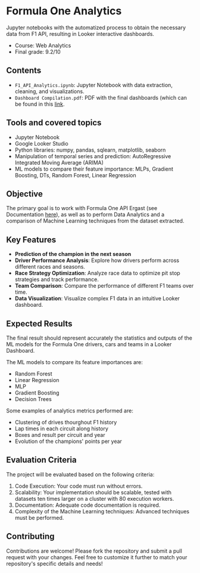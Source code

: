 # Formula One Analytics
Jupyter notebooks with the automatized process to obtain the necessary data from F1 API, resulting in Looker interactive dashboards.
- Course: Web Analytics
- Final grade: 9.2/10

## Contents
- `F1_API_Analytics.ipynb`: Jupyter Notebook with data extraction, cleaning, and visualizations.
- `Dashboard Compilation.pdf`: PDF with the final dashboards (which can be found in this [link](https://lookerstudio.google.com/reporting/003df30b-544c-43a5-99d8-fa5aab70ffff).

## Tools and covered topics
- Jupyter Notebook
- Google Looker Studio
- Python libraries: numpy, pandas, sqlearn, matplotlib, seaborn
- Manipulation of temporal series and prediction: AutoRegressive Integrated Moving Average (ARIMA)
- ML models to compare their feature importance: MLPs, Gradient Boosting, DTs, Random Forest, Linear Regression

## Objective
The primary goal is to work with Formula One API Ergast (see Documentation [here](https://ergast.com/mrd/)), as well as to perform Data Analytics and a comparison of Machine Learning techniques from the dataset extracted.

## Key Features

- **Prediction of the champion in the next season**
- **Driver Performance Analysis**: Explore how drivers perform across different races and seasons.
- **Race Strategy Optimization**: Analyze race data to optimize pit stop strategies and track performance.
- **Team Comparison**: Compare the performance of different F1 teams over time.
- **Data Visualization**: Visualize complex F1 data in an intuitive Looker dashboard.

## Expected Results
The final result should represent accurately the statistics and outputs of the ML models for the Formula One drivers, cars and teams in a Looker Dashboard.

The ML models to compare its feature importances are:
- Random Forest
- Linear Regression
- MLP
- Gradient Boosting
- Decision Trees

Some examples of analytics metrics performed are: 
- Clustering of drives thourghout F1 history
- Lap times in each circuit along history
- Boxes and result per circuit and year
- Evolution of the champions' points per year

## Evaluation Criteria
The project will be evaluated based on the following criteria:
1. Code Execution: Your code must run without errors.
2. Scalability: Your implementation should be scalable, tested with datasets ten times larger on a cluster with 80 execution workers.
3. Documentation: Adequate code documentation is required.
4. Complexity of the Machine Learning techniques: Advanced techniques must be performed.

## Contributing
Contributions are welcome! Please fork the repository and submit a pull request with your changes.
Feel free to customize it further to match your repository's specific details and needs!
